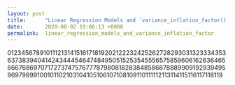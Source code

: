 ```yaml
---
layout: post
title:      "Linear Regression Models and `variance_inflation_factor()`"
date:       2020-08-02 19:06:13 +0000
permalink:  linear_regression_models_and_variance_inflation_factor
---
```



0123456789101112131415161718192021222324252627282930313233343536373839404142434445464748495051525354555657585960616263646566676869707172737475767778798081828384858687888990919293949596979899100101102103104105106107108109110111112113114115116117118119
